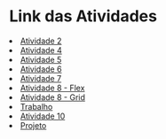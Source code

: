 <!DOCTYPE html>
<html lang="en">
<head>
    <meta charset="UTF-8">
    <meta http-equiv="X-UA-Compatible" content="IE=edge">
    <meta name="viewport" content="width=device-width, initial-scale=1.0">
    <title>DW1A3</title>
</head>
<body>
    <h1>Link das Atividades</h1>
    <li><a href="Atividades/A2/Resume.drawio.png">Atividade 2</a></li>
    <li><a href="Atividades/A4">Atividade 4<a></li>
    <li><a href="Atividades/A5/resulocoes.html">Atividade 5</a></li>
    <li><a href="Atividades/A6/index.html">Atividade 6</a></li>
    <li><a href="Atividades/A7">Atividade 7</a></li>
    <li><a href="Atividades/A8/Flex">Atividade 8 - Flex</a></li>
    <li><a href="Atividades/A8/Grid">Atividade 8 - Grid</a></li>
    <li><a href="trabalho">Trabalho</li>
    <li><a href="Atividades/A10">Atividade 10</li>
    <li><a href="Projeto_DW1">Projeto</li>
</body>
</html>
